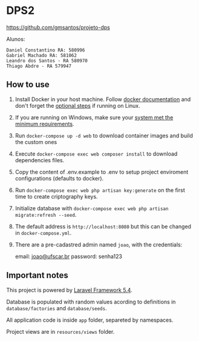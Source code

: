 # DPS2

https://github.com/gmsantos/projeto-dps

Alunos:

    Daniel Constantino RA: 580996
    Gabriel Machado RA: 581062
    Leandro dos Santos - RA 580970
    Thiago Abdre - RA 579947

## How to use

1. Install Docker in your host machine. Follow [docker documentation](https://docs.docker.com/engine/installation/) and don't forget the [optional steps](https://docs.docker.com/engine/installation/linux/linux-postinstall/) if running on Linux.
1. If you are running on Windows, make sure your [system met the minimum requirements](https://docs.docker.com/docker-for-windows/install/#what-to-know-before-you-install).
1. Run `docker-compose up -d web` to download container images and build the custom ones
1. Execute `docker-compose exec web composer install` to download dependencies files.
1. Copy the content of .env.example to .env to setup project enviroment configurations (defaults to docker).
1. Run `docker-compose exec web php artisan key:generate` on the first time to create criptography keys.
1. Initialize database with `docker-compose exec web php artisan migrate:refresh --seed`.
1. The default address is `http://localhost:8080` but this can be changed in `docker-compose.yml`.
1. There are a pre-cadastred admin named `joao`, with the credentials:

    email: joao@ufscar.br password: senha123

## Important notes

This project is powered by [Laravel Framework 5.4](https://laravel.com/).

Database is populated with random values acording to definitions in `database/factories` and `database/seeds`.

All application code is inside `app` folder, separeted by namespaces.

Project views are in `resources/views` folder.
